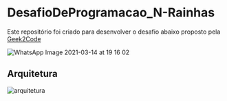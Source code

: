 # DesafioDeProgramacao_N-Rainhas

Este repositório foi criado para desenvolver o desafio abaixo proposto pela [Geek2Code](https://geek2code.com/)

![WhatsApp Image 2021-03-14 at 19 16 02](https://user-images.githubusercontent.com/20905952/111086245-db8b6180-84f9-11eb-82c4-d50b242210c0.jpeg)

## Arquitetura

![arquitetura](https://user-images.githubusercontent.com/20905952/112070752-1cfcbc00-8b4d-11eb-9802-ea77960e0e43.png)

